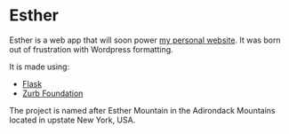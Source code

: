 # Esther #

Esther is a web app that will soon power
[my personal website](https://ryankaskel.com/). It was born out of
frustration with Wordpress formatting.

It is made using:

* [Flask](http://flask.pocoo.org/)
* [Zurb Foundation](http://foundation.zurb.com/)

The project is named after Esther Mountain in the Adirondack Mountains
located in upstate New York, USA.
